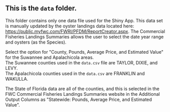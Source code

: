 ## This is the `data` folder.   
  
This folder contains only one data file used for the Shiny App. This data set is manually updated by the oyster landings data located here: https://public.myfwc.com/FWRI/PFDM/ReportCreator.aspx.  The Commercial Fisheries Landings Summaries allows the user to select the date year range and oysters (as the Species).  

Select the option for "County, Pounds, Average Price, and Estimated Value" for the Suwannee and Apalachicola areas.  
The Suwannee counties used in the `data.csv` file are TAYLOR, DIXIE, and LEVY.  
The Apalachicola counties used in the `data.csv` are FRANKLIN and WAKULLA.  
  
  
The State of Florida data are all of the counties, and this is selected in the FWC Commercial Fisheries Landings Summaries website in the Additional Output Columns as "Statewide: Pounds, Average Price, and Estimated Value". 
